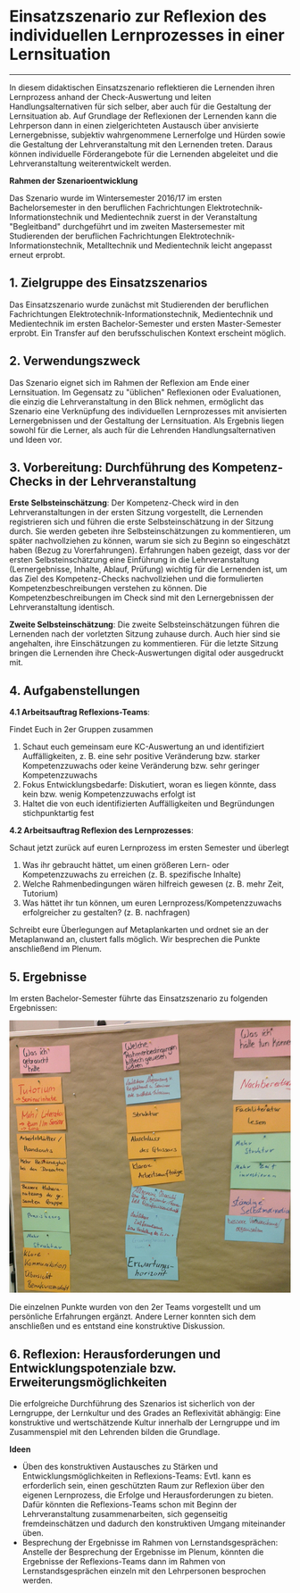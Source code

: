 # Einsatzszenario zur Reflexion des individuellen Lernprozesses in einer Lernsituation

- - -

In diesem didaktischen Einsatzszenario reflektieren die Lernenden ihren Lernprozess anhand der Check-Auswertung und leiten Handlungsalternativen für sich selber, aber auch für die Gestaltung der Lernsituation ab. Auf Grundlage der Reflexionen der Lernenden kann die Lehrperson dann in einen zielgerichteten Austausch über anvisierte Lernergebnisse, subjektiv wahrgenommene Lernerfolge und Hürden sowie die Gestaltung der Lehrveranstaltung mit den Lernenden treten. Daraus können individuelle Förderangebote für die Lernenden abgeleitet und die Lehrveranstaltung weiterentwickelt werden.

**Rahmen der Szenarioentwicklung**

Das Szenario wurde im Wintersemester 2016/17 im ersten Bachelorsemester in den beruflichen Fachrichtungen Elektrotechnik-Informationstechnik und Medientechnik zuerst in der Veranstaltung "Begleitband" durchgeführt und im zweiten Mastersemester mit Studierenden der beruflichen Fachrichtungen Elektrotechnik-Informationstechnik, Metalltechnik und Medientechnik leicht angepasst erneut erprobt. 

## 1. Zielgruppe des Einsatzszenarios
Das Einsatzszenario wurde zunächst mit Studierenden der beruflichen Fachrichtungen Elektrotechnik-Informationstechnik, Medientechnik und Medientechnik im ersten Bachelor-Semester und ersten Master-Semester erprobt. Ein Transfer auf den berufsschulischen Kontext erscheint möglich.

## 2. Verwendungszweck
Das Szenario eignet sich im Rahmen der Reflexion am Ende einer Lernsituation. Im Gegensatz zu "üblichen" Reflexionen oder Evaluationen, die einzig die Lehrveranstaltung in den Blick nehmen, ermöglicht das Szenario eine Verknüpfung des individuellen Lernprozesses mit anvisierten Lernergebnissen und der Gestaltung der Lernsituation. Als Ergebnis liegen sowohl für die Lerner, als auch für die Lehrenden Handlungsalternativen und Ideen vor.

## 3. Vorbereitung: Durchführung des Kompetenz-Checks in der Lehrveranstaltung
**Erste Selbsteinschätzung**: Der Kompetenz-Check wird in den Lehrveranstaltungen in der ersten Sitzung vorgestellt, die Lernenden registrieren sich und führen die erste Selbsteinschätzung in der Sitzung durch. Sie werden gebeten ihre Selbsteinschätzungen zu kommentieren, um später nachvollziehen zu können, warum sie sich zu Beginn so eingeschätzt haben (Bezug zu Vorerfahrungen).
Erfahrungen haben gezeigt, dass vor der ersten Selbsteinschätzung eine Einführung in die Lehrveranstaltung (Lernergebnisse, Inhalte, Ablauf, Prüfung) wichtig für die Lernenden ist, um das Ziel des Kompetenz-Checks nachvollziehen und die formulierten Kompetenzbeschreibungen verstehen zu können. Die Kompetenzbeschreibungen im Check sind mit den Lernergebnissen der Lehrveranstaltung identisch.


**Zweite Selbsteinschätzung**: Die zweite Selbsteinschätzungen führen die Lernenden nach der vorletzten Sitzung zuhause durch. Auch hier sind sie angehalten, ihre Einschätzungen zu kommentieren. Für die letzte Sitzung bringen die Lernenden ihre Check-Auswertungen digital oder ausgedruckt mit.

## 4. Aufgabenstellungen


**4.1 Arbeitsauftrag Reflexions-Teams**:

Findet Euch in 2er Gruppen zusammen

1. Schaut euch gemeinsam eure KC-Auswertung an und identifiziert Auffälligkeiten, z. B. eine sehr
positive Veränderung bzw. starker Kompetenzzuwachs oder keine Veränderung bzw. sehr geringer
Kompetenzzuwachs
2. Fokus Entwicklungsbedarfe: Diskutiert, woran es liegen könnte, dass kein bzw. wenig Kompetenzzuwachs
erfolgt ist
3. Haltet die von euch identifizierten Auffälligkeiten und Begründungen stichpunktartig fest


**4.2 Arbeitsauftrag Reflexion des Lernprozesses**:

Schaut jetzt zurück auf euren Lernprozess im ersten Semester und überlegt

1. Was ihr gebraucht hättet, um einen größeren Lern- oder Kompetenzzuwachs zu erreichen
(z. B. spezifische Inhalte)
2. Welche Rahmenbedingungen wären hilfreich gewesen (z. B. mehr Zeit, Tutorium)
3. Was hättet ihr tun können, um euren Lernprozess/Kompetenzzuwachs erfolgreicher zu
gestalten? (z. B. nachfragen)

Schreibt eure Überlegungen auf Metaplankarten und ordnet sie an der Metaplanwand an, clustert falls möglich. Wir besprechen die Punkte anschließend im Plenum.

## 5. Ergebnisse
Im ersten Bachelor-Semester führte das Einsatzszenario zu folgenden Ergebnissen:

![Ergebnisse im ersten Bachelor-Semester](media/IMAG1407.jpg)

Die einzelnen Punkte wurden von den 2er Teams vorgestellt und um persönliche Erfahrungen ergänzt. Andere Lerner konnten sich dem anschließen und es entstand eine konstruktive Diskussion.

## 6. Reflexion: Herausforderungen und Entwicklungspotenziale bzw. Erweiterungsmöglichkeiten
Die erfolgreiche Durchführung des Szenarios ist sicherlich von der Lerngruppe, der Lernkultur und des Grades an Reflexivität abhängig: Eine konstruktive und wertschätzende Kultur innerhalb der Lerngruppe und im Zusammenspiel mit den Lehrenden bilden die Grundlage. 

**Ideen**

* Üben des konstruktiven Austausches zu Stärken und Entwicklungsmöglichkeiten in Reflexions-Teams: Evtl. kann es erforderlich sein, einen geschützten Raum zur Reflexion über den eigenen Lernprozess, die Erfolge und Herausforderungen zu bieten. Dafür könnten die Reflexions-Teams schon mit Beginn der Lehrveranstaltung zusammenarbeiten, sich gegenseitig fremdeinschätzen und dadurch den konstruktiven Umgang miteinander üben. 
* Besprechung der Ergebnisse im Rahmen von Lernstandsgesprächen: Anstelle der Besprechung der Ergebnisse im Plenum, könnten die Ergebnisse der Reflexions-Teams dann im Rahmen von Lernstandsgesprächen einzeln mit den Lehrpersonen besprochen werden.
